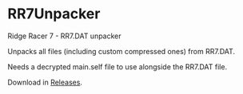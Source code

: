 # RR7Unpacker
Ridge Racer 7 - RR7.DAT unpacker

Unpacks all files (including custom compressed ones) from RR7.DAT.

Needs a decrypted main.self file to use alongside the RR7.DAT file.

Download in [Releases](https://github.com/Nenkai/RR7Unpacker/releases).
